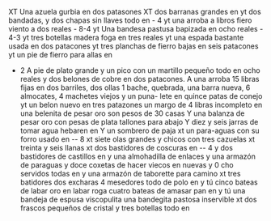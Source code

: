XT Una azuela gurbia en dos patasones
XT dos barranas grandes en
yt dos bandadas, y dos chapas sin llaves todo en - 4
yt una arroba a libros fiero viento a dos reales - 8-4
yt Una bandesa pastusa bapizada en ocho reales - 4-3
yt tres botellas madera foga en tres reales
yt una espada bastante usada en dos patacones
yt tres planchas de fierro bajas en seis patacones
yt un pie de fierro para allas en
- 2
A pie de plato grande y un pico con un martillo pequeño todo en ocho reales y dos belones de cobre en dos patacones.
A una arroba 15 libras fijas en dos barriles, dos ollas 1 bache, quebrada, una barra nueva, 6 almocates, 4 machetes viejos y un puna- lete en quince patas de conejo
yt
un belon nuevo en tres patazones
un margo de 4 libras incompleto en
una belenita de pesar oro son pesos de 30 casas
Y una balanza de pesar oro con pesas de plata
tallones para abajo
Y diez y seis jarras de tomar agua hebaren en
Y un sombrero de paja
xt un para-aguas con su forro usado en -- 8
xt siete olas grandes y chicos con tres cazuelas
xt treinta y seis llanas
xt dos bastidores de coscuras en -- 4
y dos bastidores de castillos en
y una almohadilla de enlaces
y una armazón de paraguas
y doce coxetas de hacer viecos en nuevas y 0
cho servidos todas en
y una armazón de taborette para camino
xt tres batidores dos excharas 4 mesedores todo
de polo en
y tú cinco bateas de labar oro en
labar roga cuatro bateas de amasar pan en
y tú una bandeja de espusa viscopulita
una bandegita pastosa inservible
xt dos frascos pequeños de cristal y tres botellas
todo en